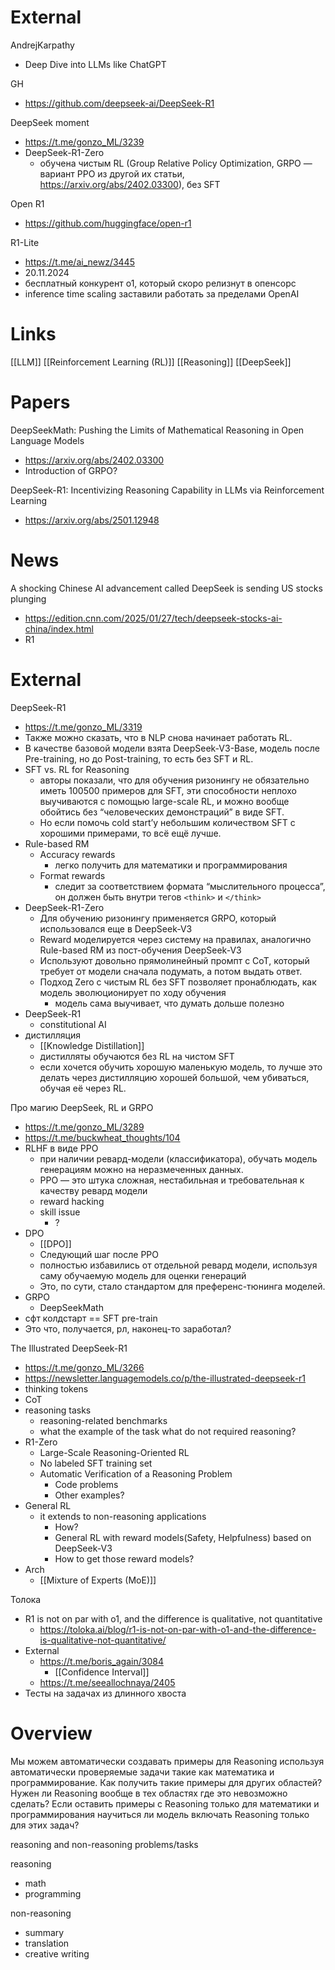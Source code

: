 
# External

AndrejKarpathy
- Deep Dive into LLMs like ChatGPT

GH
- https://github.com/deepseek-ai/DeepSeek-R1

DeepSeek moment
- https://t.me/gonzo_ML/3239
- DeepSeek-R1-Zero
	- обучена чистым RL (Group Relative Policy Optimization, GRPO — вариант PPO из другой их статьи, https://arxiv.org/abs/2402.03300), без SFT

Open R1
- https://github.com/huggingface/open-r1


R1-Lite
- https://t.me/ai_newz/3445
- 20.11.2024
- бесплатный конкурент o1, который скоро релизнут в опенсорс
- inference time scaling заставили работать за пределами OpenAI

# Links

[[LLM]]
[[Reinforcement Learning (RL)]]
[[Reasoning]]
[[DeepSeek]]

# Papers

DeepSeekMath: Pushing the Limits of Mathematical Reasoning in Open Language Models
- https://arxiv.org/abs/2402.03300
- Introduction of GRPO?

DeepSeek-R1: Incentivizing Reasoning Capability in LLMs via Reinforcement Learning
- https://arxiv.org/abs/2501.12948

# News

A shocking Chinese AI advancement called DeepSeek is sending US stocks plunging
- https://edition.cnn.com/2025/01/27/tech/deepseek-stocks-ai-china/index.html
- R1

# External

DeepSeek-R1
- https://t.me/gonzo_ML/3319
- Также можно сказать, что в NLP снова начинает работать RL.
- В качестве базовой модели взята DeepSeek-V3-Base, модель после Pre-training, но до Post-training, то есть без SFT и RL.
- SFT vs. RL for Reasoning
	- авторы показали, что для обучения ризонингу не обязательно иметь 100500 примеров для SFT, эти способности неплохо выучиваются с помощью large-scale RL, и можно вообще обойтись без “человеческих демонстраций” в виде SFT.
	- Но если помочь cold start’у небольшим количеством SFT с хорошими примерами, то всё ещё лучше.
- Rule-based RM
	- Accuracy rewards
		- легко получить для математики и программирования
	- Format rewards
		- следит за соответствием формата “мыслительного процесса”, он должен быть внутри тегов `<think>` и `</think>`
- DeepSeek-R1-Zero
	- Для обучению ризонингу применяется GRPO, который использовался еще в DeepSeek-V3
	- Reward моделируется через систему на правилах, аналогично Rule-based RM из пост-обучения DeepSeek-V3
	- Используют довольно прямолинейный промпт с CoT, который требует от модели сначала подумать, а потом выдать ответ.
	- Подход Zero с чистым RL без SFT позволяет пронаблюдать, как модель эволюционирует по ходу обучения
		- модель сама выучивает, что думать дольше полезно
- DeepSeek-R1
	- constitutional AI
- дистилляция
	- [[Knowledge Distillation]]
	- дистилляты обучаются без RL на чистом SFT
	- если хочется обучить хорошую маленькую модель, то лучше это делать через дистилляцию хорошей большой, чем убиваться, обучая её через RL.


Про магию DeepSeek, RL и GRPO
- https://t.me/gonzo_ML/3289
- https://t.me/buckwheat_thoughts/104
- RLHF в виде PPO
	- при наличии ревард-модели (классификатора), обучать модель генерациям можно на неразмеченных данных.
	- PPO — это штука сложная, нестабильная и требовательная к качеству ревард модели
	- reward hacking
	- skill issue
		- ?
- DPO
	- [[DPO]]
	- Следующий шаг после PPO
	- полностью избавились от отдельной ревард модели, используя саму обучаемую модель для оценки генераций
	- Это, по сути, стало стандартом для преференс-тюнинга моделей.
- GRPO
	- DeepSeekMath
- сфт колдстарт == SFT pre-train
- Это что, получается, рл, наконец-то заработал?


The Illustrated DeepSeek-R1
- https://t.me/gonzo_ML/3266
- https://newsletter.languagemodels.co/p/the-illustrated-deepseek-r1
- thinking tokens
- CoT
- reasoning tasks
	- reasoning-related benchmarks
	- what the example of the task what do not required reasoning?
- R1-Zero
	- Large-Scale Reasoning-Oriented RL
	- No labeled SFT training set
	- Automatic Verification of a Reasoning Problem
		- Code problems
		- Other examples?
- General RL
	- it extends to non-reasoning applications
		- How?
		- General RL with reward models(Safety, Helpfulness) based on DeepSeek-V3
		- How to get those reward models?
- Arch
	- [[Mixture of Experts (MoE)]]


Толока
- R1 is not on par with o1, and the difference is qualitative, not quantitative
	- https://toloka.ai/blog/r1-is-not-on-par-with-o1-and-the-difference-is-qualitative-not-quantitative/
- External
	- https://t.me/boris_again/3084
		- [[Confidence Interval]]
	- https://t.me/seeallochnaya/2405
- Тесты на задачах из длинного хвоста

# Overview

Мы можем автоматически создавать примеры для Reasoning используя автоматически проверяемые задачи такие как математика и программирование. 
Как получить такие примеры для других областей? 
Нужен ли Reasoning вообще в тех областях где это невозможно сделать?
Если оставить примеры с Reasoning только для математики и программирования научиться ли модель включать Reasoning только для этих задач?

reasoning and non-reasoning problems/tasks

reasoning
- math
- programming

non-reasoning
- summary
- translation
- creative writing